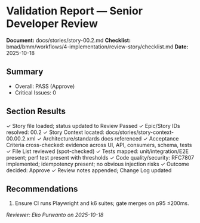 # Validation Report — Senior Developer Review

**Document:** docs/stories/story-00.2.md
**Checklist:** bmad/bmm/workflows/4-implementation/review-story/checklist.md
**Date:** 2025-10-18

## Summary
- Overall: PASS (Approve)
- Critical Issues: 0

## Section Results

✓ Story file loaded; status updated to Review Passed
✓ Epic/Story IDs resolved: 00.2
✓ Story Context located: docs/stories/story-context-00.00.2.xml
✓ Architecture/standards docs referenced
✓ Acceptance Criteria cross-checked: evidence across UI, API, consumers, schema, tests
✓ File List reviewed (spot-checked)
✓ Tests mapped: unit/integration/E2E present; perf test present with thresholds
✓ Code quality/security: RFC7807 implemented; idempotency present; no obvious injection risks
✓ Outcome decided: Approve
✓ Review notes appended; Change Log updated

## Recommendations
1. Ensure CI runs Playwright and k6 suites; gate merges on p95 ≤200ms.

_Reviewer: Eko Purwanto on 2025-10-18_

